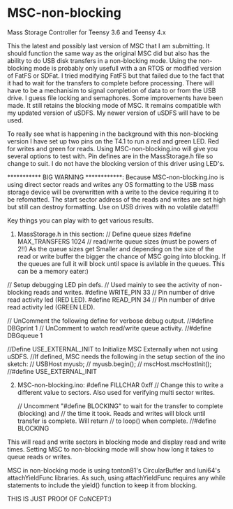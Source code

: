 # MSC-non-blocking
Mass Storage Controller for Teensy 3.6 and Teensy 4.x

This the latest and possibly last version of MSC that I am submitting. It should function the same way as the original MSC did but
also has the ability to do USB disk transfers in a non-blocking mode. Using the non-blocking mode is probably only usefull with a
an RTOS or modified version of FatFS or SDFat. I tried modifying FatFS but that failed due to the fact that it had to wait for the
transfers to complete before processing. There will have to be a mechanisim to signal completion of data to or from the USB drive.
I guess file locking and semaphores.
Some improvements have been made. It still retains the blocking mode of MSC. It remains compatible with my updated version of uSDFS.
My newer version of uSDFS will have to be used. 

To really see what is happening in the background with this non-blocking version I have set up two pins on the T4.1 to run a red
and green LED. Red for writes and green for reads. Using MSC-non-blocking.ino will give you several options to test with.
Pin defines are in the MassStorage.h file so change to suit. I do not have the blocking version of this driver using LED's.

*********** BIG WARNING ************: Because MSC-non-blocking.ino is using direct sector reads and writes any OS formatting to the
USB mass storage device will be overwritten with a write to the device requiring it to be refomatted. The start sector address of the reads and writes are set high but still can destroy formatting. Use on USB drives with no volatile data!!!!

Key things you can play with to get various results.
1) MassStorage.h in this section:
   // Define queue sizes
   #define MAX_TRANSFERS		1024	// read/write queue sizes (must be powers of 2!!)
   As the queue sizes get Smaller and depending on the size of the read or write buffer the bigger the chance of MSC going
   into  blocking. If the queues are full it will block until space is avilable in the queues. This can be a memory eater:)
  
  // Setup debugging LED pin defs.
  // Used mainly to see  the activity of non-blocking reads and writes.
  #define WRITE_PIN			33		// Pin number of drive read activity led (RED LED).
  #define READ_PIN			34		// Pin number of drive read activity led (GREEN LED).
  
  // UnComment the following define for verbose debug output.
  //#define DBGprint 1
  // UnComment to watch read/write queue activity.
  //#define DBGqueue 1

  //Define  USE_EXTERNAL_INIT to Initialize MSC Externally when not using uSDFS.
  //If defined, MSC needs the following in the setup section of the ino sketch:
  // 	USBHost myusb;
  //	myusb.begin();
  //  mscHost.mscHostInit();
  //#define USE_EXTERNAL_INIT

2) MSC-non-blocking.ino:
   #define FILLCHAR 0xff // Change this to write a different value to sectors.
   Also used for verifying multi sector writes.
   
   // Uncomment "#define BLOCKING" to wait for the transfer to complete (blocking) and
   // the time it took. Reads and writes will block until transfer is complete. Will return
   // to loop() when complete.
   //#define BLOCKING
  
  This will read and write sectors in blocking mode and display read and write times.
  Setting MSC to non-blocking mode will show how long it takes to queue reads or writes.
  
  MSC in non-blocking mode is using tonton81's CircularBuffer and luni64's attachYieldFunc libraries.
  As such, using attachYieldFunc requires any while statements to include the yield() function to keep it
  from blocking.
  
  THIS IS JUST PROOf OF CoNCEPT:)
  
  
